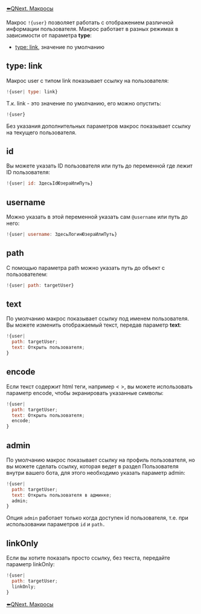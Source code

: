 
[⬅️QNext. Макросы](/docs-test/macros)



Макрос `!{user}` позволяет работать с отображением различной информации пользователя. Макрос работает в разных режимах в зависимости от параметра **type**:
* [type: link](#type:-link), значение по умолчанию


## type: link

Макрос user с типом link показывает ссылку на пользователя:
```js 
!{user| type: link}
```

Т.к. link - это значение по умолчанию, его можно опустить:
```js 
!{user}
```

Без указания дополнительных параметров макрос показывает ссылку на текущего пользователя.
## id

Вы можете указать ID пользователя или путь до переменной где лежит ID пользователя:
```js 
!{user| id: ЗдесьIdЮзераИлиПуть}
```
## username

Можно указать в этой переменной указать сам `@username`  или путь до него:
```js 
!{user| username: ЗдесьЛогинЮзераИлиПуть}
```
## path

С помощью параметра path можно указать путь до объект с пользователем:
```js 
!{user| path: targetUser}
```
## text

По умолчанию макрос показывает ссылку под именем пользователя. Вы можете изменить отображаемый текст, передав параметр **text**:
```js 
!{user|
  path: targetUser;
  text: Открыть пользователя;
}
```
## encode

Если текст содержит html теги, например < >, вы можете использовать параметр encode, чтобы экранировать указанные символы:
```js 
!{user|
  path: targetUser;
  text: Открыть пользователя;
  encode; 
}
```


## admin

По умолчанию макрос показывает ссылку на профиль пользователя, но вы можете сделать ссылку, которая ведет в раздел Пользователя внутри вашего бота, для этого необходимо указать параметр admin:
```js 
!{user|
  path: targetUser;
  text: Открыть пользователя в админке;
  admin;
}
```

Опция `admin` работает только когда доступен id пользователя, т.е. при использовании параметров `id` и `path.`
## linkOnly

Если вы хотите показать просто ссылку, без текста, передайте параметр linkOnly:
```js 
!{user|
  path: targetUser;
  linkOnly;
}
```



[⬅️QNext. Макросы](/docs-test/macros)
  

